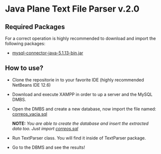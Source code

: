 # Java Plane Text File Parser v.2.0

## Required Packages

For a correct operation is highly recommended to download and import the following packages:

-   [mysql-connector-java-5.1.13-bin.jar](https://mega.nz/fileu0hlUbJS#pr_JvdfPvhKeq7kPQzrZx0_oyMkNZuV9vkOs0ECjOvg)

## How to use?

-   Clone the repositorie in to your favorite IDE (highly recommended NetBeans IDE 12.6)
-   Download and execute XAMPP in order to up a server and the MySQL DMBS.
-   Open the DMBS and create a new database, now import the file named: [correos_vacia.sql](https://github.com/AlexCuenca99/TextParser/blob/master/correos_vacia.sql)

    **NOTE:** _You are able to create the database and insert the extracted data too. Just import [correos.sql](https://github.com/AlexCuenca99/TextParser/blob/master/correos.sql)_

-   Run TextParser class. You will find it inside of TextParser package.
-   Go to the DBMS and see the results!
